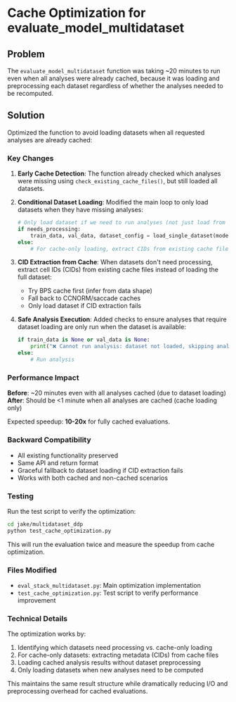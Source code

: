 # Cache Optimization for evaluate_model_multidataset

## Problem
The `evaluate_model_multidataset` function was taking ~20 minutes to run even when all analyses were already cached, because it was loading and preprocessing each dataset regardless of whether the analyses needed to be recomputed.

## Solution
Optimized the function to avoid loading datasets when all requested analyses are already cached:

### Key Changes

1. **Early Cache Detection**: The function already checked which analyses were missing using `check_existing_cache_files()`, but still loaded all datasets.

2. **Conditional Dataset Loading**: Modified the main loop to only load datasets when they have missing analyses:
   ```python
   # Only load dataset if we need to run analyses (not just load from cache)
   if needs_processing:
       train_data, val_data, dataset_config = load_single_dataset(model, dataset_idx)
   else:
       # For cache-only loading, extract CIDs from existing cache files
   ```

3. **CID Extraction from Cache**: When datasets don't need processing, extract cell IDs (CIDs) from existing cache files instead of loading the full dataset:
   - Try BPS cache first (infer from data shape)
   - Fall back to CCNORM/saccade caches
   - Only load dataset if CID extraction fails

4. **Safe Analysis Execution**: Added checks to ensure analyses that require dataset loading are only run when the dataset is available:
   ```python
   if train_data is None or val_data is None:
       print("❌ Cannot run analysis: dataset not loaded, skipping analysis")
   else:
       # Run analysis
   ```

### Performance Impact

**Before**: ~20 minutes even with all analyses cached (due to dataset loading)
**After**: Should be <1 minute when all analyses are cached (cache loading only)

Expected speedup: **10-20x** for fully cached evaluations.

### Backward Compatibility

- All existing functionality preserved
- Same API and return format
- Graceful fallback to dataset loading if CID extraction fails
- Works with both cached and non-cached scenarios

### Testing

Run the test script to verify the optimization:
```bash
cd jake/multidataset_ddp
python test_cache_optimization.py
```

This will run the evaluation twice and measure the speedup from cache optimization.

### Files Modified

- `eval_stack_multidataset.py`: Main optimization implementation
- `test_cache_optimization.py`: Test script to verify performance improvement

### Technical Details

The optimization works by:
1. Identifying which datasets need processing vs. cache-only loading
2. For cache-only datasets: extracting metadata (CIDs) from cache files
3. Loading cached analysis results without dataset preprocessing
4. Only loading datasets when new analyses need to be computed

This maintains the same result structure while dramatically reducing I/O and preprocessing overhead for cached evaluations.
